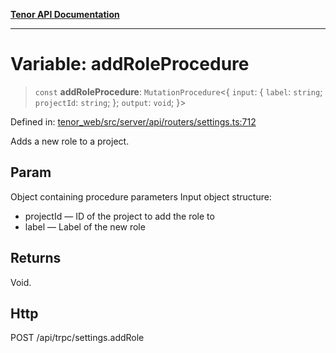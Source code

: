 [**Tenor API Documentation**](../../README.md)

***

# Variable: addRoleProcedure

> `const` **addRoleProcedure**: `MutationProcedure`\<\{ `input`: \{ `label`: `string`; `projectId`: `string`; \}; `output`: `void`; \}\>

Defined in: [tenor\_web/src/server/api/routers/settings.ts:712](https://github.com/Apantli/Tenor/blob/551fcec623199ab0ac9668d926e7d67c9012d18e/tenor_web/src/server/api/routers/settings.ts#L712)

Adds a new role to a project.

## Param

Object containing procedure parameters
Input object structure:
- projectId — ID of the project to add the role to
- label — Label of the new role

## Returns

Void.

## Http

POST /api/trpc/settings.addRole
